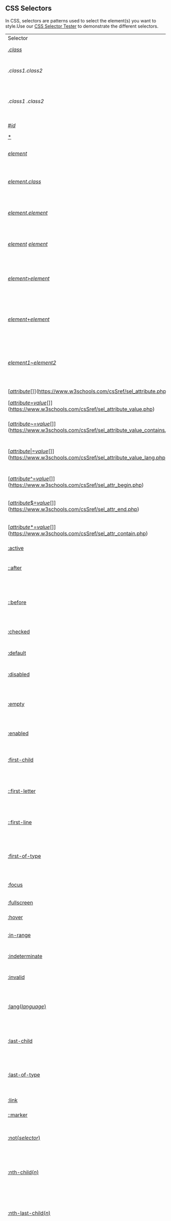 ## CSS Selectors

In CSS, selectors are patterns used to select the element(s) you want to style.Use our [CSS Selector Tester](https://www.w3schools.com/csSref/trysel.php) to demonstrate the different selectors.

|   |   |   |
|---|---|---|
|Selector|Example|Example description|
|[.](https://www.w3schools.com/csSref/sel_class.php)[_class_](https://www.w3schools.com/csSref/sel_class.php)|.intro|Selects all elements with class="intro"|
|_.class1.class2_|.name1.name2|Selects all elements with both _name1_ and _name2_ set  <br>within its class attribute|
|_.class1 .class2_|.name1 .name2|Selects all elements with _name2_ that is a descendant of an  <br>element with  <br>_name1_|
|[#](https://www.w3schools.com/csSref/sel_id.php)[_id_](https://www.w3schools.com/csSref/sel_id.php)|\#firstname|Selects the element with id="firstname"|
|[*](https://www.w3schools.com/csSref/sel_all.php)|*|Selects all elements|
|[_element_](https://www.w3schools.com/csSref/sel_element.php)|p|Selects all <p> elements|
|[_element.class_](https://www.w3schools.com/csSref/sel_element_class.php)|p.intro|Selects all <p> elements with class="intro"|
|[_element,element_](https://www.w3schools.com/csSref/sel_element_comma.php)|div, p|Selects all <div> elements and all <p> elements|
|[_element_](https://www.w3schools.com/csSref/sel_element_element.php) [](https://www.w3schools.com/csSref/sel_element_element.php)[_element_](https://www.w3schools.com/csSref/sel_element_element.php)|div p|Selects all <p> elements inside <div> elements|
|[_element_](https://www.w3schools.com/csSref/sel_element_gt.php)[>](https://www.w3schools.com/csSref/sel_element_gt.php)[_element_](https://www.w3schools.com/csSref/sel_element_gt.php)|div > p|Selects all <p> elements where the parent is a <div> element|
|[_element_](https://www.w3schools.com/csSref/sel_element_pluss.php)[+](https://www.w3schools.com/csSref/sel_element_pluss.php)[_element_](https://www.w3schools.com/csSref/sel_element_pluss.php)|div + p|Selects the first <p> element that is placed immediately after <div> elements khass ykon mssdod w howa lwel|
|[_element1_](https://www.w3schools.com/csSref/sel_gen_sibling.php)[~](https://www.w3schools.com/csSref/sel_gen_sibling.php)[_element2_](https://www.w3schools.com/csSref/sel_gen_sibling.php)|p ~ ul|Selects every <ul> element that is preceded by a <p> element|
|[[](https://www.w3schools.com/csSref/sel_attribute.php)[_attribute_](https://www.w3schools.com/csSref/sel_attribute.php)[]](https://www.w3schools.com/csSref/sel_attribute.php)|[target]|Selects all elements with a target attribute|
|[[](https://www.w3schools.com/csSref/sel_attribute_value.php)[_attribute_](https://www.w3schools.com/csSref/sel_attribute_value.php)[=](https://www.w3schools.com/csSref/sel_attribute_value.php)[_value_](https://www.w3schools.com/csSref/sel_attribute_value.php)[]](https://www.w3schools.com/csSref/sel_attribute_value.php)|[target=_blank]|Selects all elements with target="_blank"|
|[[](https://www.w3schools.com/csSref/sel_attribute_value_contains.php)[_attribute_](https://www.w3schools.com/csSref/sel_attribute_value_contains.php)[~=](https://www.w3schools.com/csSref/sel_attribute_value_contains.php)[_value_](https://www.w3schools.com/csSref/sel_attribute_value_contains.php)[]](https://www.w3schools.com/csSref/sel_attribute_value_contains.php)|[title~=flower]|Selects all elements with a title attribute containing the word "flower"|
|[[](https://www.w3schools.com/csSref/sel_attribute_value_lang.php)[_attribute_](https://www.w3schools.com/csSref/sel_attribute_value_lang.php)[\|=](https://www.w3schools.com/csSref/sel_attribute_value_lang.php)[_value_](https://www.w3schools.com/csSref/sel_attribute_value_lang.php)[]](https://www.w3schools.com/csSref/sel_attribute_value_lang.php)|[lang\|=en]|Selects all elements with a lang attribute value equal to "en" or  <br>starting with "en-"|
|[[](https://www.w3schools.com/csSref/sel_attr_begin.php)[_attribute_](https://www.w3schools.com/csSref/sel_attr_begin.php)[^=](https://www.w3schools.com/csSref/sel_attr_begin.php)[_value_](https://www.w3schools.com/csSref/sel_attr_begin.php)[]](https://www.w3schools.com/csSref/sel_attr_begin.php)|a[href^="https"]|Selects every <a> element whose href attribute value begins with "https"|
|[[](https://www.w3schools.com/csSref/sel_attr_end.php)[_attribute_](https://www.w3schools.com/csSref/sel_attr_end.php)[$=](https://www.w3schools.com/csSref/sel_attr_end.php)[_value_](https://www.w3schools.com/csSref/sel_attr_end.php)[]](https://www.w3schools.com/csSref/sel_attr_end.php)|a[href$=".pdf"]|Selects every <a> element whose href attribute value ends with ".pdf"|
|[[](https://www.w3schools.com/csSref/sel_attr_contain.php)[_attribute_](https://www.w3schools.com/csSref/sel_attr_contain.php)[*=](https://www.w3schools.com/csSref/sel_attr_contain.php)[_value_](https://www.w3schools.com/csSref/sel_attr_contain.php)[]](https://www.w3schools.com/csSref/sel_attr_contain.php)|a[href*="w3schools"]|Selects every <a> element whose href attribute value contains the substring "w3schools"|
|[:active](https://www.w3schools.com/csSref/sel_active.php)|a:active|Selects the active link|
|[::after](https://www.w3schools.com/csSref/sel_after.php)|p::after|eInsert something after the content of each <p> element|
|[::before](https://www.w3schools.com/csSref/sel_before.php)|p::before|Insert something before the content of each <p> element|
|[:checked](https://www.w3schools.com/csSref/sel_checked.php)|input:checked|Selects every checked <input> element|
|[:default](https://www.w3schools.com/csSref/sel_default.php)|input:default|Selects the default <input> element|
|[:disabled](https://www.w3schools.com/csSref/sel_disabled.php)|input:disabled|Selects every disabled <input> element|
|[:empty](https://www.w3schools.com/csSref/sel_empty.php)|p:empty|Selects every <p> element that has no children (including text nodes)|
|[:enabled](https://www.w3schools.com/csSref/sel_enabled.php)|input:enabled|Selects every enabled <input> element|
|[:first-child](https://www.w3schools.com/csSref/sel_firstchild.php)|p:first-child|Selects every <p> element that is the first child of its parent|
|[::first-letter](https://www.w3schools.com/csSref/sel_firstletter.php)|p::first-letter|Selects the first letter of every <p> element|
|[::first-line](https://www.w3schools.com/csSref/sel_firstline.php)|p::first-line|Selects the first line of every <p> element|
|[:first-of-type](https://www.w3schools.com/csSref/sel_first-of-type.php)|p:first-of-type|Selects every <p> element that is the first <p> element of its parent|
|[:focus](https://www.w3schools.com/csSref/sel_focus.php)|input:focus|Selects the input element which has focus|
|[:fullscreen](https://www.w3schools.com/csSref/sel_fullscreen.php)|:fullscreen|Selects the element that is in full-screen mode|
|[:hover](https://www.w3schools.com/csSref/sel_hover.php)|a:hover|Selects links on mouse over|
|[:in-range](https://www.w3schools.com/csSref/sel_in-range.php)|input:in-range|Selects input elements with a value within a specified range|
|[:indeterminate](https://www.w3schools.com/csSref/sel_indeterminate.php)|input:indeterminate|Selects input elements that are in an indeterminate state|
|[:invalid](https://www.w3schools.com/csSref/sel_invalid.php)|input:invalid|Selects all input elements with an invalid value|
|[:lang(](https://www.w3schools.com/csSref/sel_lang.php)[_language_](https://www.w3schools.com/csSref/sel_lang.php)[)](https://www.w3schools.com/csSref/sel_lang.php)|p:lang(it)|Selects every <p> element with a lang attribute equal to "it" (Italian)|
|[:last-child](https://www.w3schools.com/csSref/sel_last-child.php)|p:last-child|Selects every <p> element that is the last child of its parent|
|[:last-of-type](https://www.w3schools.com/csSref/sel_last-of-type.php)|p:last-of-type|Selects every <p> element that is the last <p> element of its parent|
|[:link](https://www.w3schools.com/csSref/sel_link.php)|a:link|Selects all unvisited links|
|[::marker](https://www.w3schools.com/csSref/sel_marker.php)|::marker|Selects the markers of list items|
|[:not(](https://www.w3schools.com/csSref/sel_not.php)[_selector_](https://www.w3schools.com/csSref/sel_not.php)[)](https://www.w3schools.com/csSref/sel_not.php)|:not(p)|Selects every element that is not a <p> element|
|[:nth-child(](https://www.w3schools.com/csSref/sel_nth-child.php)[_n_](https://www.w3schools.com/csSref/sel_nth-child.php)[)](https://www.w3schools.com/csSref/sel_nth-child.php)|p:nth-child(2)|Selects every <p> element that is the second child of its parent|
|[:nth-last-child(](https://www.w3schools.com/csSref/sel_nth-last-child.php)[_n_](https://www.w3schools.com/csSref/sel_nth-last-child.php)[)](https://www.w3schools.com/csSref/sel_nth-last-child.php)|p:nth-last-child(2)|Selects every <p> element that is the second child of its parent, counting from the last child|
|[:nth-last-of-type(](https://www.w3schools.com/csSref/sel_nth-last-of-type.php)[_n_](https://www.w3schools.com/csSref/sel_nth-last-of-type.php)[)](https://www.w3schools.com/csSref/sel_nth-last-of-type.php)|p:nth-last-of-type(2)|Selects every <p> element that is the second <p> element of its parent, counting from the last child|
|[:nth-of-type(](https://www.w3schools.com/csSref/sel_nth-of-type.php)[_n_](https://www.w3schools.com/csSref/sel_nth-of-type.php)[)](https://www.w3schools.com/csSref/sel_nth-of-type.php)|p:nth-of-type(2)|Selects every <p> element that is the second <p> element of its parent|
|[:only-of-type](https://www.w3schools.com/csSref/sel_only-of-type.php)|p:only-of-type|Selects every <p> element that is the only <p> element of its parent|
|[:only-child](https://www.w3schools.com/csSref/sel_only-child.php)|p:only-child|Selects every <p> element that is the only child of its parent|
|[:optional](https://www.w3schools.com/csSref/sel_optional.php)|input:optional|Selects input elements with no "required" attribute|
|[:out-of-range](https://www.w3schools.com/csSref/sel_out-of-range.php)|input:out-of-range|Selects input elements with a value outside a specified range|
|[::placeholder](https://www.w3schools.com/csSref/sel_placeholder.php)|input::placeholder|Selects input elements with the "placeholder" attribute specified|
|[:read-only](https://www.w3schools.com/csSref/sel_read-only.php)|input:read-only|Selects input elements with the "readonly" attribute specified|
|[:read-write](https://www.w3schools.com/csSref/sel_read-write.php)|input:read-write|Selects input elements with the "readonly" attribute NOT specified|
|[:required](https://www.w3schools.com/csSref/sel_required.php)|input:required|Selects input elements with the "required" attribute specified|
|[:root](https://www.w3schools.com/csSref/sel_root.php)|:root|Selects the document's root element|
|[::selection](https://www.w3schools.com/csSref/sel_selection.php)|::selection|Selects the portion of an element that is selected by a user|
|[:target](https://www.w3schools.com/csSref/sel_target.php)|\#news:target|Selects the current active #news element (clicked on a URL containing that anchor name)|
|[:valid](https://www.w3schools.com/csSref/sel_valid.php)|input:valid|Selects all input elements with a valid value|
|[:visited](https://www.w3schools.com/csSref/sel_visited.php)|a:visited|Selects all visited links|

p:nth-child(3n){

/*select every thid element*/

![[image-1668896097474.jpg7267573525132842655.jpg]]

}

p: nth-child(-n+3) {

/*from the third element to the previous elements*/

}

![[image-1668896197799.jpg4553522521800594091.jpg]]

p:nth-child(n+3){

/*from the 3 child to bottoms items lte7t*/

}

![[image-1668896262860.jpg171511942515559314.jpg]]